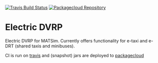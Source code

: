 [![Travis Build Status](https://travis-ci.org/matsim-vsp/edvrp.svg?branch=master)](https://travis-ci.org/matsim-vsp/edvrp)
[![Packagecloud Repository](https://img.shields.io/badge/java-packagecloud.io-844fec.svg)](https://packagecloud.io/matsim-vsp/edvrp/)

# Electric DVRP
Electric DVRP for MATSim. Currently offers functionality for e-taxi and e-DRT (shared taxis and minibuses).

CI is run on [travis](https://travis-ci.org/matsim-vsp/edvrp) and (snapshot) jars are deployed to [packagecloud](https://packagecloud.io/matsim-vsp/edvrp/)
